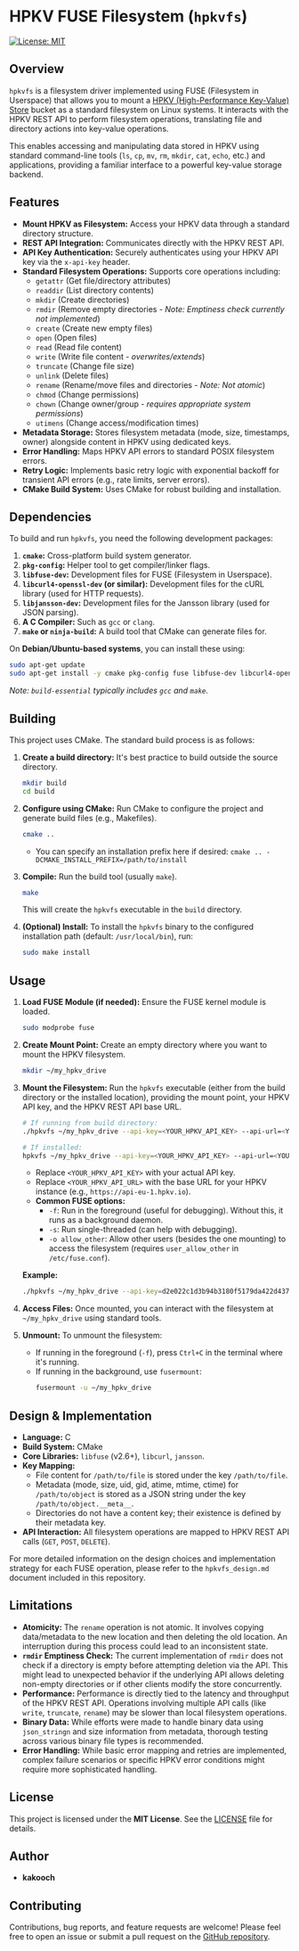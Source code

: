 # HPKV FUSE Filesystem (`hpkvfs`)

[![License: MIT](https://img.shields.io/badge/License-MIT-yellow.svg)](https://opensource.org/licenses/MIT)

## Overview

`hpkvfs` is a filesystem driver implemented using FUSE (Filesystem in Userspace) that allows you to mount a [HPKV (High-Performance Key-Value) Store](https://hpkv.io/) bucket as a standard filesystem on Linux systems. It interacts with the HPKV REST API to perform filesystem operations, translating file and directory actions into key-value operations.

This enables accessing and manipulating data stored in HPKV using standard command-line tools (`ls`, `cp`, `mv`, `rm`, `mkdir`, `cat`, `echo`, etc.) and applications, providing a familiar interface to a powerful key-value storage backend.

## Features

*   **Mount HPKV as Filesystem:** Access your HPKV data through a standard directory structure.
*   **REST API Integration:** Communicates directly with the HPKV REST API.
*   **API Key Authentication:** Securely authenticates using your HPKV API key via the `x-api-key` header.
*   **Standard Filesystem Operations:** Supports core operations including:
    *   `getattr` (Get file/directory attributes)
    *   `readdir` (List directory contents)
    *   `mkdir` (Create directories)
    *   `rmdir` (Remove empty directories - *Note: Emptiness check currently not implemented*)
    *   `create` (Create new empty files)
    *   `open` (Open files)
    *   `read` (Read file content)
    *   `write` (Write file content - *overwrites/extends*)
    *   `truncate` (Change file size)
    *   `unlink` (Delete files)
    *   `rename` (Rename/move files and directories - *Note: Not atomic*)
    *   `chmod` (Change permissions)
    *   `chown` (Change owner/group - *requires appropriate system permissions*)
    *   `utimens` (Change access/modification times)
*   **Metadata Storage:** Stores filesystem metadata (mode, size, timestamps, owner) alongside content in HPKV using dedicated keys.
*   **Error Handling:** Maps HPKV API errors to standard POSIX filesystem errors.
*   **Retry Logic:** Implements basic retry logic with exponential backoff for transient API errors (e.g., rate limits, server errors).
*   **CMake Build System:** Uses CMake for robust building and installation.

## Dependencies

To build and run `hpkvfs`, you need the following development packages:

1.  **`cmake`:** Cross-platform build system generator.
2.  **`pkg-config`:** Helper tool to get compiler/linker flags.
3.  **`libfuse-dev`:** Development files for FUSE (Filesystem in Userspace).
4.  **`libcurl4-openssl-dev` (or similar):** Development files for the cURL library (used for HTTP requests).
5.  **`libjansson-dev`:** Development files for the Jansson library (used for JSON parsing).
6.  **A C Compiler:** Such as `gcc` or `clang`.
7.  **`make` or `ninja-build`:** A build tool that CMake can generate files for.

On **Debian/Ubuntu-based systems**, you can install these using:

```bash
sudo apt-get update
sudo apt-get install -y cmake pkg-config fuse libfuse-dev libcurl4-openssl-dev libjansson-dev build-essential
```
*Note: `build-essential` typically includes `gcc` and `make`.*

## Building

This project uses CMake. The standard build process is as follows:

1.  **Create a build directory:** It's best practice to build outside the source directory.
    ```bash
    mkdir build
    cd build
    ```

2.  **Configure using CMake:** Run CMake to configure the project and generate build files (e.g., Makefiles).
    ```bash
    cmake ..
    ```
    *   You can specify an installation prefix here if desired: `cmake .. -DCMAKE_INSTALL_PREFIX=/path/to/install`

3.  **Compile:** Run the build tool (usually `make`).
    ```bash
    make
    ```
    This will create the `hpkvfs` executable in the `build` directory.

4.  **(Optional) Install:** To install the `hpkvfs` binary to the configured installation path (default: `/usr/local/bin`), run:
    ```bash
    sudo make install
    ```

## Usage

1.  **Load FUSE Module (if needed):** Ensure the FUSE kernel module is loaded.
    ```bash
    sudo modprobe fuse
    ```

2.  **Create Mount Point:** Create an empty directory where you want to mount the HPKV filesystem.
    ```bash
    mkdir ~/my_hpkv_drive
    ```

3.  **Mount the Filesystem:** Run the `hpkvfs` executable (either from the build directory or the installed location), providing the mount point, your HPKV API key, and the HPKV REST API base URL.
    ```bash
    # If running from build directory:
    ./hpkvfs ~/my_hpkv_drive --api-key=<YOUR_HPKV_API_KEY> --api-url=<YOUR_HPKV_API_URL> [FUSE options]
    
    # If installed:
    hpkvfs ~/my_hpkv_drive --api-key=<YOUR_HPKV_API_KEY> --api-url=<YOUR_HPKV_API_URL> [FUSE options]
    ```
    *   Replace `<YOUR_HPKV_API_KEY>` with your actual API key.
    *   Replace `<YOUR_HPKV_API_URL>` with the base URL for your HPKV instance (e.g., `https://api-eu-1.hpkv.io`).
    *   **Common FUSE options:**
        *   `-f`: Run in the foreground (useful for debugging). Without this, it runs as a background daemon.
        *   `-s`: Run single-threaded (can help with debugging).
        *   `-o allow_other`: Allow other users (besides the one mounting) to access the filesystem (requires `user_allow_other` in `/etc/fuse.conf`).

    **Example:**
    ```bash
    ./hpkvfs ~/my_hpkv_drive --api-key=d2e022c1d3b94b3180f5179da422d437 --api-url=https://api-eu-1.hpkv.io -f
    ```

4.  **Access Files:** Once mounted, you can interact with the filesystem at `~/my_hpkv_drive` using standard tools.

5.  **Unmount:** To unmount the filesystem:
    *   If running in the foreground (`-f`), press `Ctrl+C` in the terminal where it's running.
    *   If running in the background, use `fusermount`:
        ```bash
        fusermount -u ~/my_hpkv_drive
        ```

## Design & Implementation

*   **Language:** C
*   **Build System:** CMake
*   **Core Libraries:** `libfuse` (v2.6+), `libcurl`, `jansson`.
*   **Key Mapping:**
    *   File content for `/path/to/file` is stored under the key `/path/to/file`.
    *   Metadata (mode, size, uid, gid, atime, mtime, ctime) for `/path/to/object` is stored as a JSON string under the key `/path/to/object.__meta__`.
    *   Directories do not have a content key; their existence is defined by their metadata key.
*   **API Interaction:** All filesystem operations are mapped to HPKV REST API calls (`GET`, `POST`, `DELETE`).

For more detailed information on the design choices and implementation strategy for each FUSE operation, please refer to the `hpkvfs_design.md` document included in this repository.

## Limitations

*   **Atomicity:** The `rename` operation is not atomic. It involves copying data/metadata to the new location and then deleting the old location. An interruption during this process could lead to an inconsistent state.
*   **`rmdir` Emptiness Check:** The current implementation of `rmdir` does not check if a directory is empty before attempting deletion via the API. This might lead to unexpected behavior if the underlying API allows deleting non-empty directories or if other clients modify the store concurrently.
*   **Performance:** Performance is directly tied to the latency and throughput of the HPKV REST API. Operations involving multiple API calls (like `write`, `truncate`, `rename`) may be slower than local filesystem operations.
*   **Binary Data:** While efforts were made to handle binary data using `json_stringn` and size information from metadata, thorough testing across various binary file types is recommended.
*   **Error Handling:** While basic error mapping and retries are implemented, complex failure scenarios or specific HPKV error conditions might require more sophisticated handling.

## License

This project is licensed under the **MIT License**. See the [LICENSE](LICENSE) file for details.

## Author

*   **kakooch**

## Contributing

Contributions, bug reports, and feature requests are welcome! Please feel free to open an issue or submit a pull request on the [GitHub repository](https://github.com/kakooch/hpkvfs).

